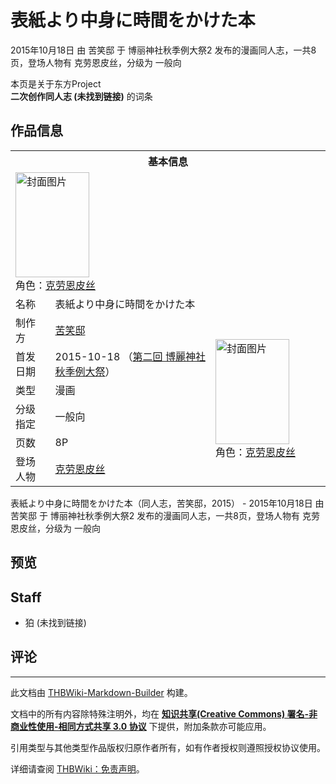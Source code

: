 # 表紙より中身に時間をかけた本

<!-- source html: G:\repos\THBWiki-Markdown-Builder\THBWikiMarkdown\Temp\main\5\52\ns0%3A%E8%A1%A8%E7%B4%99%E3%82%88%E3%82%8A%E4%B8%AD%E8%BA%AB%E3%81%AB%E6%99%82%E9%96%93%E3%82%92%E3%81%8B%E3%81%91%E3%81%9F%E6%9C%AC.html -->

2015年10月18日 由 苦笑邸 于 博丽神社秋季例大祭2 发布的漫画同人志，一共8页，登场人物有 克劳恩皮丝，分级为 一般向

本页是关于东方Project  
 **二次创作同人志 (未找到链接)** 的词条
## 作品信息

<table><tbody><tr><th colspan="3">基本信息</th></tr><tr><td class="cover-artwork-mobile" colspan="2"><a href="./文件-表紙より中身に時間をかけた本封面.jpg.md" class="image" title="封面图片"><img alt="封面图片" src="https://upload.thwiki.cc/thumb/0/07/%E8%A1%A8%E7%B4%99%E3%82%88%E3%82%8A%E4%B8%AD%E8%BA%AB%E3%81%AB%E6%99%82%E9%96%93%E3%82%92%E3%81%8B%E3%81%91%E3%81%9F%E6%9C%AC%E5%B0%81%E9%9D%A2.jpg/118px-%E8%A1%A8%E7%B4%99%E3%82%88%E3%82%8A%E4%B8%AD%E8%BA%AB%E3%81%AB%E6%99%82%E9%96%93%E3%82%92%E3%81%8B%E3%81%91%E3%81%9F%E6%9C%AC%E5%B0%81%E9%9D%A2.jpg" decoding="async" loading="lazy" width="118" height="168" srcset="https://upload.thwiki.cc/thumb/0/07/%E8%A1%A8%E7%B4%99%E3%82%88%E3%82%8A%E4%B8%AD%E8%BA%AB%E3%81%AB%E6%99%82%E9%96%93%E3%82%92%E3%81%8B%E3%81%91%E3%81%9F%E6%9C%AC%E5%B0%81%E9%9D%A2.jpg/178px-%E8%A1%A8%E7%B4%99%E3%82%88%E3%82%8A%E4%B8%AD%E8%BA%AB%E3%81%AB%E6%99%82%E9%96%93%E3%82%92%E3%81%8B%E3%81%91%E3%81%9F%E6%9C%AC%E5%B0%81%E9%9D%A2.jpg 1.5x, https://upload.thwiki.cc/thumb/0/07/%E8%A1%A8%E7%B4%99%E3%82%88%E3%82%8A%E4%B8%AD%E8%BA%AB%E3%81%AB%E6%99%82%E9%96%93%E3%82%92%E3%81%8B%E3%81%91%E3%81%9F%E6%9C%AC%E5%B0%81%E9%9D%A2.jpg/237px-%E8%A1%A8%E7%B4%99%E3%82%88%E3%82%8A%E4%B8%AD%E8%BA%AB%E3%81%AB%E6%99%82%E9%96%93%E3%82%92%E3%81%8B%E3%81%91%E3%81%9F%E6%9C%AC%E5%B0%81%E9%9D%A2.jpg 2x" data-file-width="361" data-file-height="512"></a><div class="cover-char">角色：<a href="./克劳恩皮丝.md" title="克劳恩皮丝">克劳恩皮丝</a></div></td>
</tr><tr><td class="label">名称</td><td colspan="2"> 表紙より中身に時間をかけた本 </td></tr><tr><td class="label">制作方</td><td><a href="./苦笑邸.md" title="苦笑邸">苦笑邸</a></td><td class="cover-artwork" rowspan="6" style="min-width:168px;"><a href="./文件-表紙より中身に時間をかけた本封面.jpg.md" class="image" title="封面图片"><img alt="封面图片" src="https://upload.thwiki.cc/thumb/0/07/%E8%A1%A8%E7%B4%99%E3%82%88%E3%82%8A%E4%B8%AD%E8%BA%AB%E3%81%AB%E6%99%82%E9%96%93%E3%82%92%E3%81%8B%E3%81%91%E3%81%9F%E6%9C%AC%E5%B0%81%E9%9D%A2.jpg/118px-%E8%A1%A8%E7%B4%99%E3%82%88%E3%82%8A%E4%B8%AD%E8%BA%AB%E3%81%AB%E6%99%82%E9%96%93%E3%82%92%E3%81%8B%E3%81%91%E3%81%9F%E6%9C%AC%E5%B0%81%E9%9D%A2.jpg" decoding="async" loading="lazy" width="118" height="168" srcset="https://upload.thwiki.cc/thumb/0/07/%E8%A1%A8%E7%B4%99%E3%82%88%E3%82%8A%E4%B8%AD%E8%BA%AB%E3%81%AB%E6%99%82%E9%96%93%E3%82%92%E3%81%8B%E3%81%91%E3%81%9F%E6%9C%AC%E5%B0%81%E9%9D%A2.jpg/178px-%E8%A1%A8%E7%B4%99%E3%82%88%E3%82%8A%E4%B8%AD%E8%BA%AB%E3%81%AB%E6%99%82%E9%96%93%E3%82%92%E3%81%8B%E3%81%91%E3%81%9F%E6%9C%AC%E5%B0%81%E9%9D%A2.jpg 1.5x, https://upload.thwiki.cc/thumb/0/07/%E8%A1%A8%E7%B4%99%E3%82%88%E3%82%8A%E4%B8%AD%E8%BA%AB%E3%81%AB%E6%99%82%E9%96%93%E3%82%92%E3%81%8B%E3%81%91%E3%81%9F%E6%9C%AC%E5%B0%81%E9%9D%A2.jpg/237px-%E8%A1%A8%E7%B4%99%E3%82%88%E3%82%8A%E4%B8%AD%E8%BA%AB%E3%81%AB%E6%99%82%E9%96%93%E3%82%92%E3%81%8B%E3%81%91%E3%81%9F%E6%9C%AC%E5%B0%81%E9%9D%A2.jpg 2x" data-file-width="361" data-file-height="512"></a><div class="cover-char">角色：<a href="./克劳恩皮丝.md" title="克劳恩皮丝">克劳恩皮丝</a></div></td>
</tr><tr><td class="label">首发日期</td><td>2015-10-18&#160;（<a href="/展会作品列表?e=%E5%8D%9A%E4%B8%BD%E7%A5%9E%E7%A4%BE%E7%A7%8B%E5%AD%A3%E4%BE%8B%E5%A4%A7%E7%A5%AD%232">第二回 博麗神社秋季例大祭</a>）</td></tr><tr><td class="label">类型</td><td>漫画</td></tr><tr><td class="label">分级指定</td><td>一般向</td></tr><tr><td class="label">页数</td><td>8P</td></tr><tr><td class="label">登场人物</td><td><a href="./克劳恩皮丝.md" title="克劳恩皮丝">克劳恩皮丝</a></td></tr></tbody></table>

表紙より中身に時間をかけた本（同人志，苦笑邸，2015） - 2015年10月18日 由 苦笑邸 于 博丽神社秋季例大祭2 发布的漫画同人志，一共8页，登场人物有 克劳恩皮丝，分级为 一般向
## 预览
## Staff
- 狛 (未找到链接)

## 评论




---

此文档由 [THBWiki-Markdown-Builder](https://github.com/Delsin-Yu/THBWiki-Markdown-Builder) 构建。

文档中的所有内容除特殊注明外，均在 [**知识共享(Creative Commons) 署名-非商业性使用-相同方式共享 3.0 协议**](https://creativecommons.org/licenses/by-sa/3.0/deed.zh-hans) 下提供，附加条款亦可能应用。

引用类型与其他类型作品版权归原作者所有，如有作者授权则遵照授权协议使用。

详细请查阅 [THBWiki：免责声明](https://thbwiki.cc/THBWiki:%E5%85%8D%E8%B4%A3%E5%A3%B0%E6%98%8E)。

